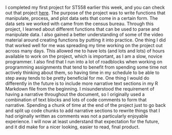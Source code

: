 I completed my first project for ST558 earlier this week, and you can check out that project [here](nmlevin11.github.io/ST558-Project-1.html). The purpose of the project was to write functions that manipulate, process, and plot data sets that come in a certain form. The data sets we worked with came from the census bureau. Through this project, I learned about different functions that can be used to parse and manipulate data. I also gained a better understanding of some of the video material around creating functions by putting it into practice.  One thing I did that worked well for me was spreading my time working on the project out across many days. This allowed me to have lots (and lots and lots) of hours available to work on the  project, which is important, as I am a slow, novice programmer. I also find that I run into a lot of roadblocks when working on programming assignments that tend to benefit from spending some time not actively thinking about them, so having time in my schedule to be able to step away tends to be pretty beneficial for me. One thing I would do differently in the future is to include more narrative text sections in my R Markdown file from the beginning. I misunderstood the requirement of having a narrative throughout the document, so I originally used a combination of text blocks and lots of code comments to form that narrative. Spending a chunk of time at the end of the project just to go back and split up code chunks to add narrative sections to rewrite things that I had originally written as comments was not a particularly enjoyable experience. I will now at least understand that expectation for the future, and it did make for a nicer looking, easier to read, final product.
